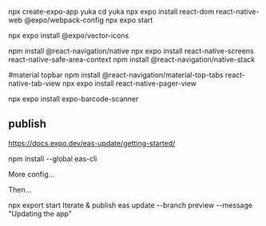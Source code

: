 npx create-expo-app yuka
cd yuka
npx expo install react-dom react-native-web @expo/webpack-config
npx expo start

npx expo install @expo/vector-icons

npm install @react-navigation/native
npx expo install react-native-screens react-native-safe-area-context
npm install @react-navigation/native-stack

#material topbar
npm install @react-navigation/material-top-tabs react-native-tab-view
npx expo install react-native-pager-view

npx expo install expo-barcode-scanner

## publish

<https://docs.expo.dev/eas-update/getting-started/>

npm install --global eas-cli

More config...

Then...

npx export start
Iterate & publish
eas update --branch preview --message "Updating the app"
